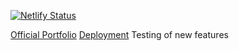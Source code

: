[![Netlify Status](https://api.netlify.com/api/v1/badges/5fe68d6a-9fc6-4321-badb-96c5284f124d/deploy-status)](https://app.netlify.com/sites/porfoliogg/deploys)

[Official Portfolio](https://godswill.dev) 
[Deployment](https://porfoliogg.netlify.app) Testing of new features

